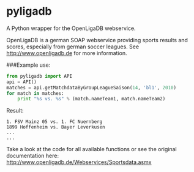 pyligadb
========
A Python wrapper for the OpenLigaDB webservice.

OpenLigaDB is a german SOAP webservice providing sports results and scores, especially from german soccer leagues. See http://www.openligadb.de for more information.

###Example use:

```python
from pyligadb import API
api = API()
matches = api.getMatchdataByGroupLeagueSaison(14, 'bl1', 2010)
for match in matches:
    print "%s vs. %s" % (match.nameTeam1, match.nameTeam2)
```
Result:
```
1. FSV Mainz 05 vs. 1. FC Nuernberg
1899 Hoffenheim vs. Bayer Leverkusen
...
...
```

Take a look at the code for all available functions or see the original documentation here: http://www.openligadb.de/Webservices/Sportsdata.asmx
